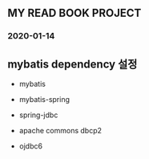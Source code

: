 ## MY READ BOOK PROJECT
### 2020-01-14

## mybatis dependency 설정
* mybatis
* mybatis-spring
* spring-jdbc
* apache commons dbcp2

* ojdbc6